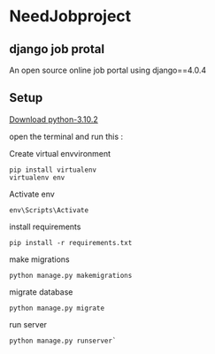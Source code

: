 # NeedJobproject 
## django job protal
An open source online job portal using django==4.0.4

## Setup


[Download python-3.10.2](
   https://www.python.org/ftp/python/3.10.2/python-3.10.2-amd64.exe
)

open the terminal and run this :

Create virtual envvironment 
```
pip install virtualenv
virtualenv env
```
Activate env 
```
env\Scripts\Activate
```
install requirements
```
pip install -r requirements.txt
```
make migrations

```
python manage.py makemigrations
```
migrate database

```
python manage.py migrate
```

run server
```
python manage.py runserver`
```
